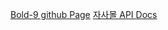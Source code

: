[Bold-9 github Page](https://github.com/bold-9/bold-9.github.io)
[자사몰 API Docs](https://bold-9.github.io/ownMall)

